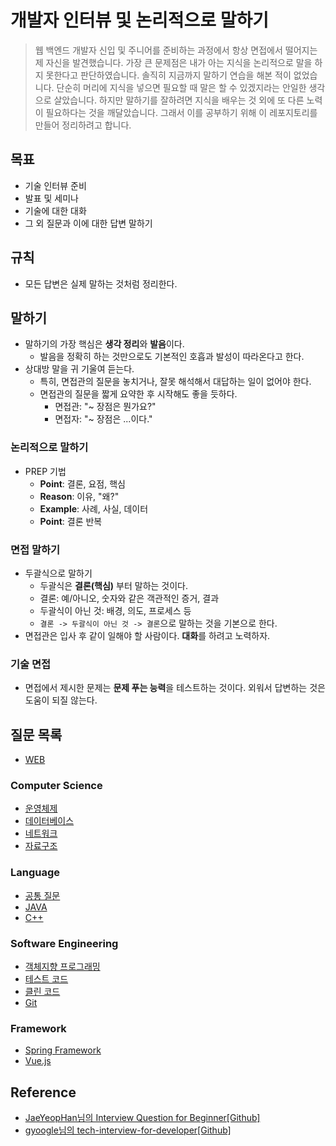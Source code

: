 # 개발자 인터뷰 및 논리적으로 말하기
> 웹 백엔드 개발자 신입 및 주니어를 준비하는 과정에서 항상 면접에서 떨어지는 제 자신을 발견했습니다. 가장 큰 문제점은 내가 아는 지식을 논리적으로 말을 하지 못한다고 판단하였습니다. 솔직히 지금까지 말하기 연습을 해본 적이 없었습니다. 단순히 머리에 지식을 넣으면 필요할 때 말은 할 수 있겠지라는 안일한 생각으로 살았습니다. 하지만 말하기를 잘하려면 지식을 배우는 것 외에 또 다른 노력이 필요하다는 것을 깨달았습니다. 그래서 이를 공부하기 위해 이 레포지토리를 만들어 정리하려고 합니다.


## 목표
- 기술 인터뷰 준비
- 발표 및 세미나
- 기술에 대한 대화
- 그 외 질문과 이에 대한 답변 말하기


## 규칙
- 모든 답변은 실제 말하는 것처럼 정리한다.


## 말하기
- 말하기의 가장 핵심은 **생각 정리**와 **발음**이다.
    - 발음을 정확히 하는 것만으로도 기본적인 호흡과 발성이 따라온다고 한다.
- 상대방 말을 귀 기울여 듣는다.
    - 특히, 면접관의 질문을 놓치거나, 잘못 해석해서 대답하는 일이 없어야 한다.
    - 면접관의 질문을 짧게 요약한 후 시작해도 좋을 듯하다.
        - 면접관: "~ 장점은 뭔가요?"
        - 면접자: "~ 장점은 ...이다."

### 논리적으로 말하기
- PREP 기법
    - **Point**: 결론, 요점, 핵심
    - **Reason**: 이유, "왜?"
    - **Example**: 사례, 사실, 데이터
    - **Point**: 결론 반복


### 면접 말하기
- 두괄식으로 말하기
    - 두괄식은 **결론(핵심)** 부터 말하는 것이다.
    - 결론: 예/아니오, 숫자와 같은 객관적인 증거, 결과
    - 두괄식이 아닌 것: 배경, 의도, 프로세스 등
    - `결론 -> 두괄식이 아닌 것 -> 결론`으로 말하는 것을 기본으로 한다.
- 면접관은 입사 후 같이 일해야 할 사람이다. **대화**를 하려고 노력하자.

### 기술 면접
- 면접에서 제시한 문제는 **문제 푸는 능력**을 테스트하는 것이다. 외워서 답변하는 것은 도움이 되질 않는다.


## 질문 목록
- [WEB]()

### Computer Science
- [운영체제]()
- [데이터베이스]()
- [네트워크]()
- [자료구조]()

### Language
- [공통 질문]()
- [JAVA]()
- [C++]()

### Software Engineering
- [객체지향 프로그래밍]()
- [테스트 코드]()
- [클린 코드]()
- [Git]()

### Framework
- [Spring Framework]()
- [Vue.js]()




## Reference
- [JaeYeopHan님의 Interview Question for Beginner[Github]](https://github.com/JaeYeopHan/Interview_Question_for_Beginner)
- [gyoogle님의 tech-interview-for-developer[Github]](https://github.com/gyoogle/tech-interview-for-developer)